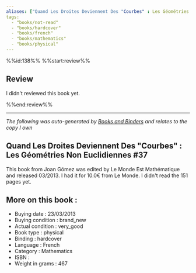 ```yaml
---
aliases: ["Quand Les Droites Deviennent Des "Courbes" : Les Géométries Non Euclidiennes #37"] 
tags: 
  - "books/not-read" 
  - "books/hardcover" 
  - "books/french"
  - "books/mathematics"
  - "books/physical"
---
```

%%id:138%%
%%start:review%%
## Review
I didn't reviewed this book yet. 

%%end:review%%

---
_The following was auto-generated by [Books and Binders](Books%20and%20Binders.md) and relates to the copy I own_
## Quand Les Droites Deviennent Des "Courbes" : Les Géométries Non Euclidiennes #37
This book from Joan Gómez was edited by Le Monde Est Mathématique and released 03/2013. I had it for 10.0€ from Le Monde. I didn't read the 151 pages yet.

## More on this book :
- Buying date : 23/03/2013
- Buying condition : brand_new
- Actual condition : very_good
- Book type : physical
- Binding : hardcover
- Language : French
- Category : Mathematics
- ISBN : 
- Weight in grams : 467
